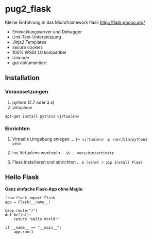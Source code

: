 # pug2_flask
Kleine Einführung in das Microframework flask
<http://flask.pocoo.org/>

- Entwicklungsserver und Debugger
- Unit-Test-Unterstützung
- Jinja2 Templates
- secure cookies
- 100% WSGI 1.0 kompatibel
- Unicode
- gut dokumentiert

## Installation

### Voraussetzungen

1. python (2.7 oder 3.x)
2. virtualenv

`apt-get install python3 virtualenv`

### Einrichten

1. Virtuelle Umgebung anlegen ... `$> virtualenv -p /usr/bin/python3 venv`

2. Ins Virtualenv wechseln ... `$> . venv/bin/activate`

3. Flask installieren und einrichten ... `$ [venv] > pip install Flask`

## Hello Flask

**Ganz einfache Flask-App ohne Magie:**

~~~~~ {.python}
from flask import Flask
app = Flask(__name__)

@app.route("/")
def hello():
    return "Hello World!"

if __name__ == "__main__":
    app.run()

~~~~~


